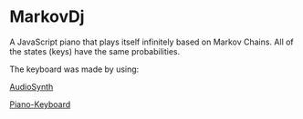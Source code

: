 # MarkovDj

A JavaScript piano that plays itself infinitely based on Markov Chains.
All of the states (keys) have the same probabilities.


The keyboard was made by using:

[AudioSynth](https://github.com/keithwhor/audiosynth)

[Piano-Keyboard](https://github.com/1000mileworld/Piano-Keyboard/blob/master/playKeyboard.js)
